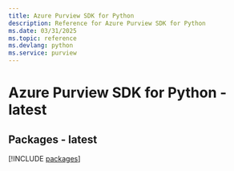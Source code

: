 ```yaml
---
title: Azure Purview SDK for Python
description: Reference for Azure Purview SDK for Python
ms.date: 03/31/2025
ms.topic: reference
ms.devlang: python
ms.service: purview
---
```

# Azure Purview SDK for Python - latest
## Packages - latest
[!INCLUDE [packages](purview-index.md)]